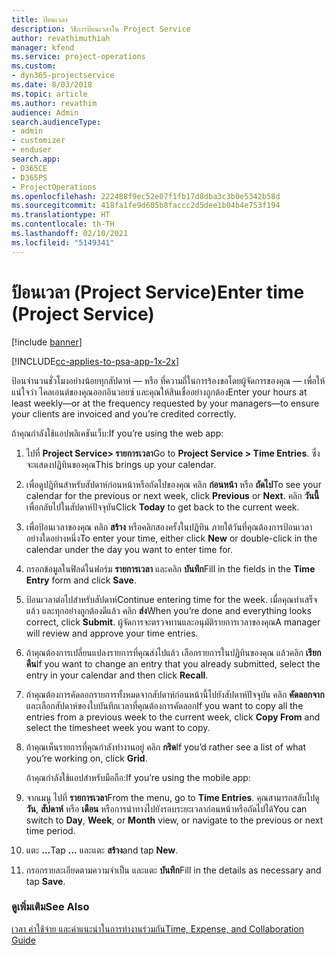 ```yaml
---
title: ป้อนเวลา
description: วิธีการป้อนเวลาใน Project Service
author: revathimuthiah
manager: kfend
ms.service: project-operations
ms.custom:
- dyn365-projectservice
ms.date: 8/03/2018
ms.topic: article
ms.author: revathim
audience: Admin
search.audienceType:
- admin
- customizer
- enduser
search.app:
- D365CE
- D365PS
- ProjectOperations
ms.openlocfilehash: 222488f9ec52e07f1fb17d8dba3c3b0e5342b58d
ms.sourcegitcommit: 418fa1fe9d605b8faccc2d5dee1b04b4e753f194
ms.translationtype: HT
ms.contentlocale: th-TH
ms.lasthandoff: 02/10/2021
ms.locfileid: "5149341"
---
```

# <a name="enter-time-project-service"></a><span data-ttu-id="381f3-103">ป้อนเวลา (Project Service)</span><span class="sxs-lookup"><span data-stu-id="381f3-103">Enter time (Project Service)</span></span>

[!include [banner](../includes/psa-now-project-operations.md)]

[!INCLUDE[cc-applies-to-psa-app-1x-2x](../includes/cc-applies-to-psa-app-1x-2x.md)]

<span data-ttu-id="381f3-104">ป้อนจำนวนชั่วโมงอย่างน้อยทุกสัปดาห์ — หรือ ที่ความถี่ในการร้องขอโดยผู้จัดการของคุณ — เพื่อให้แน่ใจว่า ไคลเอนต์ของคุณออกอินวอยซ์ และคุณให้สินเชื่ออย่างถูกต้อง</span><span class="sxs-lookup"><span data-stu-id="381f3-104">Enter your hours at least weekly—or at the frequency requested by your managers—to ensure your clients are invoiced and you’re credited correctly.</span></span>  
  
 <span data-ttu-id="381f3-105">ถ้าคุณกำลังใช้แอปพลิเคชันเว็บ:</span><span class="sxs-lookup"><span data-stu-id="381f3-105">If you’re using the web app:</span></span>  
  
1. <span data-ttu-id="381f3-106">ไปที่ **Project Service> รายการเวลา**</span><span class="sxs-lookup"><span data-stu-id="381f3-106">Go to **Project Service > Time Entries**.</span></span> <span data-ttu-id="381f3-107">ซึ่งจะแสดงปฏิทินของคุณ</span><span class="sxs-lookup"><span data-stu-id="381f3-107">This brings up your calendar.</span></span>  
  
2. <span data-ttu-id="381f3-108">เพื่อดูปฏิทินสำหรับสัปดาห์ก่อนหน้าหรือถัดไปของคุณ คลิก **ก่อนหน้า** หรือ **ถัดไป**</span><span class="sxs-lookup"><span data-stu-id="381f3-108">To see your calendar for the previous or next week, click **Previous** or **Next**.</span></span> <span data-ttu-id="381f3-109">คลิก **วันนี้** เพื่อกลับไปในสัปดาห์ปัจจุบัน</span><span class="sxs-lookup"><span data-stu-id="381f3-109">Click **Today** to get back to the current week.</span></span>  
  
3. <span data-ttu-id="381f3-110">เพื่อป้อนเวลาของคุณ คลิก **สร้าง** หรือคลิกสองครั้งในปฏิทิน ภายใต้วันที่คุณต้องการป้อนเวลา อย่างใดอย่างหนึ่ง</span><span class="sxs-lookup"><span data-stu-id="381f3-110">To enter your time, either click **New** or double-click in the calendar under the day you want to enter time for.</span></span>  
  
4. <span data-ttu-id="381f3-111">กรอกข้อมูลในฟิลด์ในฟอร์ม **รายการเวลา** และคลิก **บันทึก**</span><span class="sxs-lookup"><span data-stu-id="381f3-111">Fill in the fields in the **Time Entry** form and click **Save**.</span></span>  
  
5. <span data-ttu-id="381f3-112">ป้อนเวลาต่อไปสำหรับสัปดาห์</span><span class="sxs-lookup"><span data-stu-id="381f3-112">Continue entering time for the week.</span></span> <span data-ttu-id="381f3-113">เมื่อคุณทำเสร็จแล้ว และทุกอย่างถูกต้องดีแล้ว คลิก **ส่ง**</span><span class="sxs-lookup"><span data-stu-id="381f3-113">When you’re done and everything looks correct, click **Submit**.</span></span> <span data-ttu-id="381f3-114">ผู้จัดการจะตรวจทานและอนุมัติรายการเวลาของคุณ</span><span class="sxs-lookup"><span data-stu-id="381f3-114">A manager will review and approve your time entries.</span></span>  
  
6. <span data-ttu-id="381f3-115">ถ้าคุณต้องการเปลี่ยนแปลงรายการที่คุณส่งไปแล้ว เลือกรายการในปฏิทินของคุณ แล้วคลิก **เรียกคืน**</span><span class="sxs-lookup"><span data-stu-id="381f3-115">If you want to change an entry that you already submitted, select the entry in your calendar and then click **Recall**.</span></span>  
  
7. <span data-ttu-id="381f3-116">ถ้าคุณต้องการคัดลอกรายการทั้งหมดจากสัปดาห์ก่อนหน้านี้ไปยังสัปดาห์ปัจจุบัน คลิก **คัดลอกจาก** และเลือกสัปดาห์ของใบบันทึกเวลาที่คุณต้องการคัดลอก</span><span class="sxs-lookup"><span data-stu-id="381f3-116">If you want to copy all the entries from a previous week to the current week, click **Copy From** and select the timesheet week you want to copy.</span></span>  
  
8. <span data-ttu-id="381f3-117">ถ้าคุณเห็นรายการที่คุณกำลังทำงานอยู่ คลิก **กริด**</span><span class="sxs-lookup"><span data-stu-id="381f3-117">If you’d rather see a list of what you’re working on, click **Grid**.</span></span>  
  
   <span data-ttu-id="381f3-118">ถ้าคุณกำลังใช้แอปสำหรับมือถือ:</span><span class="sxs-lookup"><span data-stu-id="381f3-118">If you’re using the mobile app:</span></span>  
  
9. <span data-ttu-id="381f3-119">จากเมนู ไปที่ **รายการเวลา**</span><span class="sxs-lookup"><span data-stu-id="381f3-119">From the menu, go to **Time Entries**.</span></span>     <span data-ttu-id="381f3-120">คุณสามารถสลับไปดู **วัน**, **สัปดาห์** หรือ **เดือน** หรือการนำทางไปยังรอบระยะเวลาก่อนหน้าหรือถัดไปได้</span><span class="sxs-lookup"><span data-stu-id="381f3-120">You can switch to **Day**, **Week**, or **Month** view, or navigate to the previous or next time period.</span></span>  
  
10. <span data-ttu-id="381f3-121">แตะ **…**</span><span class="sxs-lookup"><span data-stu-id="381f3-121">Tap **…**</span></span> <span data-ttu-id="381f3-122">และแตะ **สร้าง**</span><span class="sxs-lookup"><span data-stu-id="381f3-122">and tap **New**.</span></span>  
  
11. <span data-ttu-id="381f3-123">กรอกรายละเอียดตามความจำเป็น และแตะ **บันทึก**</span><span class="sxs-lookup"><span data-stu-id="381f3-123">Fill in the details as necessary and tap **Save**.</span></span>  
  
### <a name="see-also"></a><span data-ttu-id="381f3-124">ดูเพิ่มเติม</span><span class="sxs-lookup"><span data-stu-id="381f3-124">See Also</span></span>  
 [<span data-ttu-id="381f3-125">เวลา ค่าใช้จ่าย และคำแนะนำในการทำงานร่วมกัน</span><span class="sxs-lookup"><span data-stu-id="381f3-125">Time, Expense, and Collaboration Guide</span></span>](../psa/time-expense-collaboration-guide.md)
